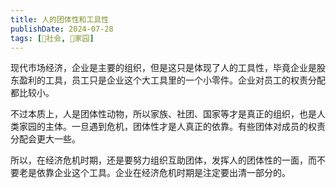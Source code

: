 ```yaml
---
title: 人的团体性和工具性
publishDate: 2024-07-28
tags: [👫社会, 🏡家园]
---
```


现代市场经济，企业是主要的组织，但是这只是体现了人的工具性，毕竟企业是股东盈利的工具，员工只是企业这个大工具里的一个小零件。企业对员工的权责分配都比较小。

不过本质上，人是团体性动物，所以家族、社团、国家等才是真正的组织，也是人类家园的主体。一旦遇到危机，团体性才是人真正的依靠。有些团体对成员的权责分配会更大一些。

所以，在经济危机时期，还是要努力组织互助团体，发挥人的团体性的一面，而不要老是依靠企业这个工具。企业在经济危机时期是注定要出清一部分的。
